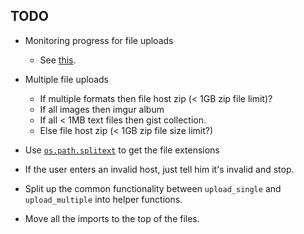 ## TODO

* Monitoring progress for file uploads
  - See [this](https://stackoverflow.com/questions/13909900/progress-of-python-requests-post).

* Multiple file uploads
  - If multiple formats then file host zip (< 1GB zip file limit)?
  - If all images then imgur album
  - If all < 1MB text files then gist collection.
  - Else file host zip (< 1GB zip file size limit?)

* Use [`os.path.splitext`](https://docs.python.org/2/library/os.path.html#os.path.splitext) to get the file extensions

* If the user enters an invalid host, just tell him it's invalid and stop.

* Split up the common functionality between `upload_single` and `upload_multiple` into helper functions.

* Move all the imports to the top of the files.
